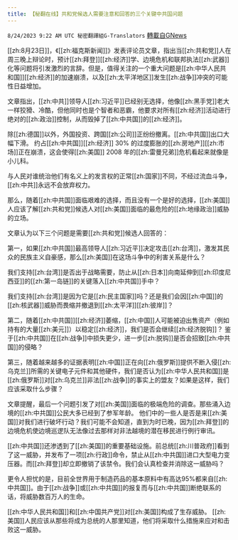 ```yaml
---
title: 【秘翻在线】共和党候选人需要注意和回答的三个关键中共国问题
---
```

`8/24/2023 9:22 AM UTC 秘密翻譯組G-Translators` [轉載自GNews](https://gnews.org/articles/1591700)

[[zh:8月23日]]，《[[zh:福克斯新闻]]》发表评论员文章，指出当[[zh:共和党]]人在周三晚上辩论时，预计[[zh:拜登]][[zh:经济]]学、边境危机和联邦执法[[zh:武器]]化等问题将引发激烈的言辞。但是，值得关注的一个重大问题是[[zh:中华人民共和国]][[zh:经济]]的加速崩溃，以及[[zh:太平洋地区]]发生[[zh:战争]]冲突的可能性日益增加。

文章指出，[[zh:中共]]领导人[[zh:习近平]]已经别无选择，他像[[zh:黑手党]]老大一样狡猾、冷酷，但他同时也是个智者和恶霸，他要求对所有[[zh:经济]]活动进行绝对的[[zh:政治]]控制，从而毁掉了[[zh:中共国]]的[[zh:经济]]。

除[[zh:德国]]以外，外国投资、跨国[[zh:公司]]正纷纷撤离。[[zh:中共国]]出口大幅下滑。 约占[[zh:中共国]][[zh:经济]] 30% 的过度膨胀的[[zh:房地产]][[zh:市场]]正在崩溃，这会使得[[zh:美国]] 2008 年的[[zh:雷曼兄弟]]危机看起来就像是小儿科。

与人民对谁统治他们有名义上的发言权的正常[[zh:国家]]不同，不经过流血斗争，[[zh:中共]]永远不会放弃权力。

那么，随着[[zh:中共国]]面临艰难的选择，而且没有一个是好的选择，[[zh:美国]]人应该了解[[zh:共和党]]候选人对[[zh:美国]]面临的最危险的[[zh:地缘政治]]威胁的立场。

文章认为以下三个问题是需要[[zh:共和党]]候选人回答的：

第一，如果[[zh:中共国]]最高领导人[[zh:习近平]]决定攻击[[zh:台湾]]，激发其民众的民族主义自豪感，那么[[zh:美国]]在这场斗争中的利害关系是什么？

我们支持[[zh:台湾]]是否出于战略需要，防止从[[zh:日本]]向南延伸到[[zh:印度尼西亚]]的[[zh:第一岛链]]的关键落入[[zh:中共国]]手中？

我们支持[[zh:台湾]]是因为它是[[zh:民主国家]]吗？还是我们会因[[zh:中国]]的[[zh:核武器]]威胁而畏缩并撤退到[[zh:太平洋]][[zh:彼岸]]？

第二，随着[[zh:中共国]][[zh:经济]]萎缩，[[zh:中国]]人可能被迫出售资产（例如持有的大量[[zh:美元]]）以稳定[[zh:经济]]，我们是否会继续[[zh:经济脱钩]]？ 鉴于[[zh:中共国]]在[[zh:战争]]中损失更少，进一步[[zh:脱钩]]是否会招致[[zh:中共国]]的侵略？

第三，随着越来越多的证据表明[[zh:中国]]正在向[[zh:俄罗斯]]提供不断入侵[[zh:乌克兰]]所需的关键电子元件和其他硬件，我们是否认为[[zh:中华人民共和国]]是[[zh:俄罗斯]]对[[zh:乌克兰]]非法[[zh:战争]]的事实上的盟友？如果是这样，我们应该采取什么步骤？

文章提醒，最后一个问题引发了对[[zh:美国]]面临的极端危险的调查。那些涌入边境的[[zh:中共国]]公民大多已经到了参军年龄。 他们中的一些人是否是来[[zh:美国]]对我们进行破坏行动？我们可能不会知道，直到为时已晚，因为[[zh:拜登]]的边境危机使边境巡逻队无法像过去那样对非法越境的潜在移民进行例行审讯。

[[zh:中共国]]还渗透到了[[zh:美国]]的重要基础设施。前总统[[zh:川普政府]]看到了这一威胁，并发布了一项[[zh:行政]]命令，禁止从[[zh:中共国]]进口大型电力变压器。而[[zh:拜登]]却立即撤销了该禁令。我们会认真检查并消除这一威胁吗？

更令人担忧的是，目前全世界用于制造药品的基本原料中有高达95%都来自[[zh:中共国]]。由于[[zh:战争]]或[[zh:中共国]]的报复而与[[zh:中共国]]断绝联系的话，将威胁数百万人的生命。

[[zh:中华人民共和国]]和[[zh:中国共产党]]对[[zh:美国]]构成了生存威胁。 [[zh:美国]]人民应该从那些将成为总统的人那里知道，他们将采取什么措施来应对和击败这一威胁。

